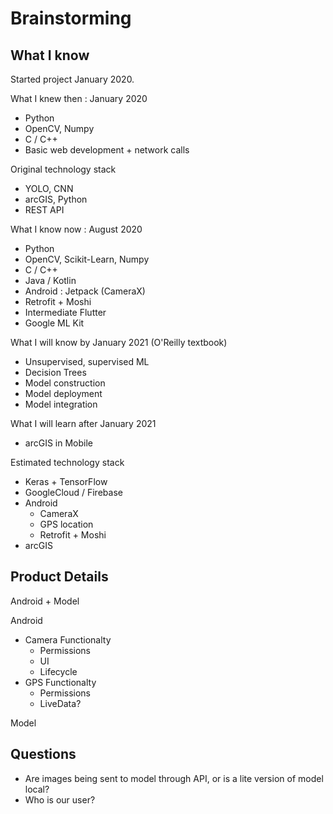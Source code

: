 # Brainstorming

## What I know
Started project January 2020.

What I knew then : January 2020
- Python
- OpenCV, Numpy
- C / C++
- Basic web development + network calls

Original technology stack
- YOLO, CNN
- arcGIS, Python
- REST API

What I know now : August 2020
- Python
- OpenCV, Scikit-Learn, Numpy
- C / C++
- Java / Kotlin
- Android : Jetpack (CameraX)
- Retrofit + Moshi
- Intermediate Flutter 
- Google ML Kit

What I will know by January 2021 (O'Reilly textbook)
- Unsupervised, supervised ML
- Decision Trees
- Model construction
- Model deployment
- Model integration

What I will learn after January 2021
- arcGIS in Mobile

Estimated technology stack
- Keras + TensorFlow
- GoogleCloud / Firebase
- Android
    - CameraX
    - GPS location
    - Retrofit + Moshi
- arcGIS
&nbsp;

## Product Details
Android + Model

Android
- Camera Functionalty
    - Permissions
    - UI
    - Lifecycle
- GPS Functionalty
    - Permissions
    - LiveData?

Model
&nbsp;


## Questions
- Are images being sent to model through API, or is a lite version of model local?
- Who is our user?
